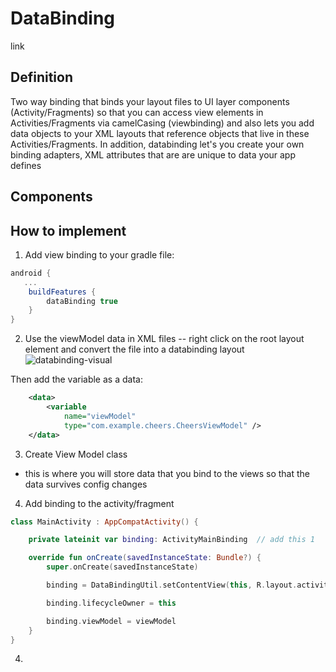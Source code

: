 # DataBinding
link

## Definition 
Two way binding that binds your layout files to UI layer components (Activity/Fragments) so that you can access view elements in Activities/Fragments via camelCasing (viewbinding) and also lets you add data objects to your XML layouts that reference objects that live in these Activities/Fragments. In addition, databinding let's you create your own binding adapters, XML attributes that are are unique to data your app defines

## Components 

## How to implement
1. Add view binding to your gradle file: 
```gradle
android {
   ...
    buildFeatures {
        dataBinding true
    }
}
```
2. Use the viewModel data in XML files -- right click on the root layout element and convert the file into a databinding layout
![databinding-visual](./images/data-binding-conversion.png)


Then add the variable as a data:
```XML
    <data>
        <variable
            name="viewModel"
            type="com.example.cheers.CheersViewModel" />
    </data>
```

3. Create View Model class 
* this is where you will store data that you bind to the views so that the data survives config changes

4. Add binding to the activity/fragment
```kotlin
class MainActivity : AppCompatActivity() {

    private lateinit var binding: ActivityMainBinding  // add this 1

    override fun onCreate(savedInstanceState: Bundle?) {
        super.onCreate(savedInstanceState)

        binding = DataBindingUtil.setContentView(this, R.layout.activity_main)

        binding.lifecycleOwner = this

        binding.viewModel = viewModel
    }
}
```
4. 